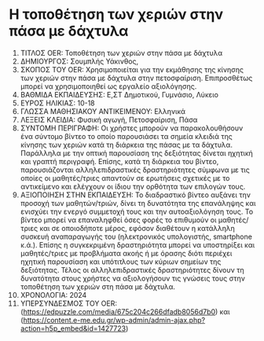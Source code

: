 # Η τοποθέτηση των χεριών στην πάσα με δάχτυλα
1. ΤΙΤΛΟΣ OER: Τοποθέτηση των χεριών στην πάσα με δάχτυλα 
1. ΔΗΜΙΟΥΡΓΟΣ: Σουμπλής Υάκινθος, 
1. ΣΚΟΠΟΣ ΤΟΥ OER: Χρησιμοποιείται για την εκμάθησης της κίνησης των χεριών στην πάσα με δάχτυλα στην πετοσφαίριση. Επιπροσθέτως μπορεί να χρησιμοποιηθεί ως εργαλείο αξιολόγησης.
1. ΒΑΘΜΙΔΑ ΕΚΠΑΙΔΕΥΣΗΣ: Ε,ΣΤ Δημοτικού, Γυμνάσιο, Λύκειο 
1. ΕΥΡΟΣ ΗΛΙΚΙΑΣ: 10-18 
1. ΓΛΩΣΣΑ ΜΑΘΗΣΙΑΚΟΥ ΑΝΤΙΚΕΙΜΕΝΟΥ: Ελληνικά 
1. ΛΕΞΕΙΣ ΚΛΕΙΔΙΑ: Φυσική αγωγή, Πετοσφαίριση, Πάσα 
1. ΣΥΝΤΟΜΗ ΠΕΡΙΓΡΑΦΗ: Οι χρήστες μπορούν να παρακολουθήσουν ένα σύντομο βίντεο το οποίο παρουσιάσει τα σημεία κλειδιά της κίνησης των χεριών κατά τη διάρκεια της πάσας με τα δάχτυλα. Παράλληλα με την οπτική παρουσίαση της δεξιότητας δίνεται ηχητική και γραπτή περιγραφή. Επίσης, κατά τη διάρκεια του βίντεο, παρουσιάζονται αλληλεπιδραστικές δραστηριότητες σύμφωνα με τις οποίες οι μαθητές/τριες απαντούν σε ερωτήσεις σχετικές με το αντικείμενο και ελέγχουν οι ίδιου την ορθότητα των επιλογών τους.  
1. ΑΞΙΟΠΟΙΗΣΗ ΣΤΗΝ ΕΚΠΑΙΔΕΥΣΗ: Το διαδραστικό βίντεο αυξάνει την προσοχή των μαθητών/τριών, δίνει τη δυνατότητα της επανάληψης και ενισχύει την ενεργό συμμετοχή τους και την αυτοαξιολόγηση τους. Το βίντεο μπορεί να επαναληφθεί όσες φορές το επιθυμούν οι μαθητές/τριες και σε οποιοδήποτε μέρος, εφόσον διαθέτουν η κατάλληλη συσκευή αναπαραγωγής του (ηλεκτρονικός υπολογιστής, smartphone κ.ά.). Επίσης η συγκεκριμένη δραστηριότητα μπορεί να υποστηρίξει και μαθητές/τριες με προβλήματα ακοής ή με όρασης διότι περιέχει ηχητική παρουσίαση και υπότιτλους των κύριων σημείων της δεξιότητας. Τέλος οι αλληλεπιδραστικές δραστηριότητες δίνουν τη δυνατότητα στους χρήστες να αξιολογήσουν τις γνώσεις τους στην τοποθέτηση των χεριών στη πάσα με δάχτυλα.
1. ΧΡΟΝΟΛΟΓΙΑ: 2024 
1. ΥΠΕΡΣΥΝΔΕΣΜΟΣ ΤΟΥ OER: (https://edpuzzle.com/media/675c204c266dfadb8056d7b0) και (https://content.e-me.edu.gr/wp-admin/admin-ajax.php?action=h5p_embed&id=1427723)
